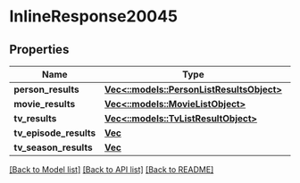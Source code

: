 # InlineResponse20045

## Properties

Name | Type | Description | Notes
------------ | ------------- | ------------- | -------------
**person_results** | [**Vec<::models::PersonListResultsObject>**](person-list-results-object.md) |  | [optional] 
**movie_results** | [**Vec<::models::MovieListObject>**](movie-list-object.md) |  | [optional] 
**tv_results** | [**Vec<::models::TvListResultObject>**](tv-list-result-object.md) |  | [optional] 
**tv_episode_results** | [**Vec<Value>**](Value.md) |  | [optional] 
**tv_season_results** | [**Vec<Value>**](Value.md) |  | [optional] 

[[Back to Model list]](../README.md#documentation-for-models) [[Back to API list]](../README.md#documentation-for-api-endpoints) [[Back to README]](../README.md)


